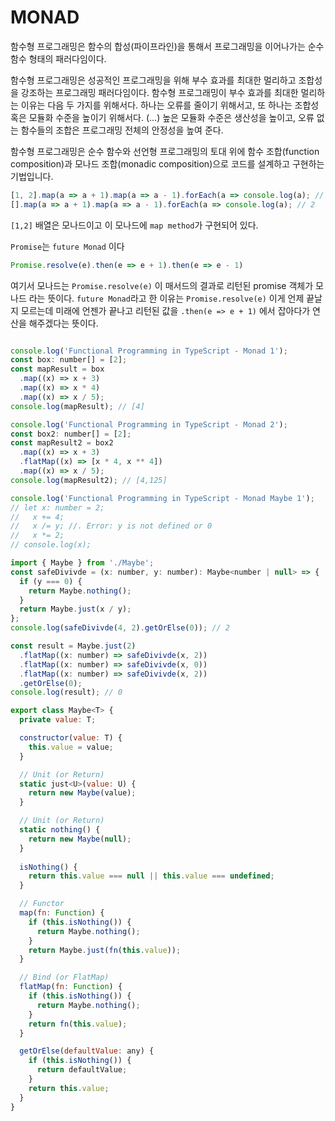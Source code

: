 # MONAD

함수형 프로그래밍은 함수의 합성(파이프라인)을 통해서 프로그래밍을 이어나가는 순수 함수 형태의 패러다임이다.

함수형 프로그래밍은 성공적인 프로그래밍을 위해 부수 효과를 최대한 멀리하고 조합성을 강조하는 프로그래밍 패러다임이다. 함수형 프로그래밍이 부수 효과를 최대한 멀리하는 이유는 다음 두 가지를 위해서다. 하나는 오류를 줄이기 위해서고, 또 하나는 조합성 혹은 모듈화 수준을 높이기 위해서다. (…) 높은 모듈화 수준은 생산성을 높이고, 오류 없는 함수들의 조합은 프로그래밍 전체의 안정성을 높여 준다.

함수형 프로그래밍은 순수 함수와 선언형 프로그래밍의 토대 위에 함수 조합(function composition)과 모나드 조합(monadic composition)으로 코드를 설계하고 구현하는 기법입니다.

```javascript
[1, 2].map(a => a + 1).map(a => a - 1).forEach(a => console.log(a); // 1
[].map(a => a + 1).map(a => a - 1).forEach(a => console.log(a); // 2
```

`[1,2]` 배열은 모나드이고 이 모나드에 `map method`가 구현되어 있다.

`Promise`는 `future Monad` 이다

```javascript
Promise.resolve(e).then(e => e + 1).then(e => e - 1)
```

여기서 모나드는 `Promise.resolve(e)` 이 매서드의 결과로 리턴된 promise 객체가 모나드 라는 뜻이다.
`future Monad`라고 한 이유는 `Promise.resolve(e)` 이게 언제 끝날지 모르는데 미래에 언젠가 끝나고 리턴된 값을 `.then(e => e + 1)` 에서 잡아다가 연산을 해주겠다는 뜻이다.

```javascript

console.log('Functional Programming in TypeScript - Monad 1');
const box: number[] = [2];
const mapResult = box
  .map((x) => x + 3)
  .map((x) => x * 4)
  .map((x) => x / 5);
console.log(mapResult); // [4]

console.log('Functional Programming in TypeScript - Monad 2');
const box2: number[] = [2];
const mapResult2 = box2
  .map((x) => x + 3)
  .flatMap((x) => [x * 4, x ** 4])
  .map((x) => x / 5);
console.log(mapResult2); // [4,125]

console.log('Functional Programming in TypeScript - Monad Maybe 1');
// let x: number = 2;
//   x += 4;
//   x /= y; //. Error: y is not defined or 0
//   x *= 2;
// console.log(x);

import { Maybe } from './Maybe';
const safeDivivde = (x: number, y: number): Maybe<number | null> => {
  if (y === 0) {
    return Maybe.nothing();
  }
  return Maybe.just(x / y);
};
console.log(safeDivivde(4, 2).getOrElse(0)); // 2

const result = Maybe.just(2)
  .flatMap((x: number) => safeDivivde(x, 2))
  .flatMap((x: number) => safeDivivde(x, 0))
  .flatMap((x: number) => safeDivivde(x, 2))
  .getOrElse(0);
console.log(result); // 0
```

```javascript
export class Maybe<T> {
  private value: T;

  constructor(value: T) {
    this.value = value;
  }

  // Unit (or Return)
  static just<U>(value: U) {
    return new Maybe(value);
  }

  // Unit (or Return)
  static nothing() {
    return new Maybe(null);
  }
  
  isNothing() {
    return this.value === null || this.value === undefined;
  }

  // Functor
  map(fn: Function) {
    if (this.isNothing()) {
      return Maybe.nothing();
    }
    return Maybe.just(fn(this.value));
  }

  // Bind (or FlatMap)
  flatMap(fn: Function) {
    if (this.isNothing()) {
      return Maybe.nothing();
    }
    return fn(this.value);
  }

  getOrElse(defaultValue: any) {
    if (this.isNothing()) {
      return defaultValue;
    }
    return this.value;
  }
}
```

